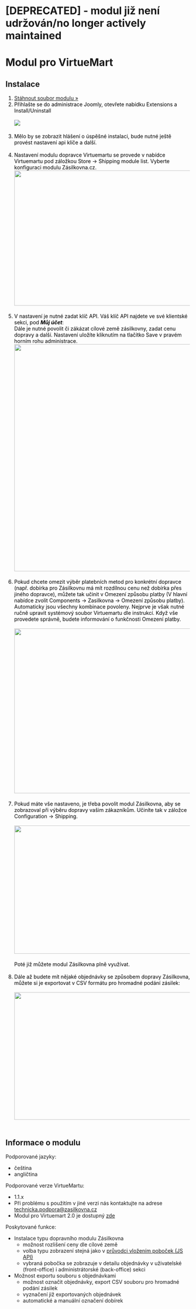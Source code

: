 # [DEPRECATED] - modul již není udržován/no longer actively maintained

<h1>Modul pro VirtueMart</h1>
<h2>Instalace</h2>
<ol style="color: black; ">
  <li><a href="https://github.com/Zasilkovna/virtuemart1/raw/master/releases/zasilkovna-virtuemart-latest.zip">Stáhnout soubor modulu »</a></li>
  <li>
    Přihlašte se do administrace Joomly, otevřete nabídku Extensions a Install/Uninstall<br><br>
    <a href="https://cloud.githubusercontent.com/assets/13521096/8906978/2a65f8b6-3473-11e5-8ab2-7e25664329b6.jpg"><img src="https://cloud.githubusercontent.com/assets/13521096/8906978/2a65f8b6-3473-11e5-8ab2-7e25664329b6.jpg"></a><br><br>
  </li>
  <li>
    Mělo by se zobrazit hlášení o úspěšné instalaci, bude nutné ještě provést nastavení api klíče a další.<br><br>    
  </li>
  <li>
    Nastavení modulu dopravce Virtuemartu se provede v nabídce Virtuemartu pod záložkou Store -> Shipping module list. Vyberte konfiguraci modulu Zásilkovna.cz.<br>
    <a href="https://cloud.githubusercontent.com/assets/13521096/8906979/2a66eeba-3473-11e5-8228-9ac978d0b26c.jpg"><img width=600 height=369 src="https://cloud.githubusercontent.com/assets/13521096/8906979/2a66eeba-3473-11e5-8228-9ac978d0b26c.jpg"></a><br><br>
  </li>
  <li>
    V nastavení je nutné zadat klíč API. Váš klíč API najdete ve své klientské sekci, pod <strong><em>Můj účet</em></strong>:<br> Dále je nutné povolit či zákázat cílové země zásilkovny, zadat cenu dopravy a další.  Nastavení uložíte kliknutím na tlačítko Save v pravém horním rohu administrace.<br>
    <a href="https://cloud.githubusercontent.com/assets/13521096/8906981/2a67eb3a-3473-11e5-8ece-0fb1c05a66aa.jpg"><img width=600 height=620 src="https://cloud.githubusercontent.com/assets/13521096/8906981/2a67eb3a-3473-11e5-8ece-0fb1c05a66aa.jpg"></a><br><br>
  </li>
  <li>
    Pokud chcete omezit výběr platebních metod pro konkrétní dopravce (např. dobírka pro Zásilkovnu má mít rozdílnou cenu než dobírka přes jiného dopravce), můžete tak učinit v Omezení způsobu platby (V hlavní nabídce zvolit Components -> Zasilkovna -> Omezení způsobu platby). Automaticky jsou všechny kombinace povoleny. Nejprve je však nutné ručně upravit systémový soubor Virtuemartu dle instrukcí. Když vše provedete správně, budete informování o funkčnosti Omezení platby.<br><br>
    <a href="https://cloud.githubusercontent.com/assets/13521096/8906980/2a677da8-3473-11e5-8557-9fccac29adf0.jpg"><img width=600 height=450 src="https://cloud.githubusercontent.com/assets/13521096/8906980/2a677da8-3473-11e5-8557-9fccac29adf0.jpg"></a><br></a><br>    
  </li>
  <li>
    Pokud máte vše nastaveno, je třeba povolit modul Zásilkovna, aby se zobrazoval při výběru dopravy vašim zákazníkům. Učiníte tak v záložce Configuration -> Shipping.<br><br>
    <a href="https://cloud.githubusercontent.com/assets/13521096/8906976/2a646ab4-3473-11e5-8da2-40da54a1354e.jpg"><img width=600 height=350 src="https://cloud.githubusercontent.com/assets/13521096/8906976/2a646ab4-3473-11e5-8da2-40da54a1354e.jpg"></a><br><br>
    Poté již můžete modul Zásilkovna plně využívat.<br><br>
  </li>  
  <li>
    Dále až budete mít nějaké objednávky se způsobem dopravy Zásilkovna, můžete si je exportovat v CSV formátu pro hromadné podání zásilek:<br><br>
    <a href="https://cloud.githubusercontent.com/assets/13521096/8906977/2a65c45e-3473-11e5-9579-dd1cd0e47f48.jpg"><img width=600 height=348 src="https://cloud.githubusercontent.com/assets/13521096/8906977/2a65c45e-3473-11e5-9579-dd1cd0e47f48.jpg"></a><br><br>
  </li>
</ol>
<h2>Informace o modulu</h2>
<p>Podporované jazyky:</p>
<ul>
<li>čeština</li>
<li>angličtina</li>
</ul>
<p>Podporované verze VirtueMartu:</p>
<ul>
  <li>1.1.x</li>
  <li>Při problému s použitím v jiné verzi nás kontaktujte na adrese <a href="mailto:technicka.podpora@zasilkovna.cz">technicka.podpora@zasilkovna.cz</a></li>
  <li>Modul pro Virtuemart 2.0 je dostupný <a href="http://www.zasilkovna.cz/virtuemart2">zde</a></li>
</ul>
<p>Poskytované funkce:</p>
<ul>
  <li>Instalace typu dopravního modulu Zásilkovna
    <ul>
      <li>možnost rozlišení ceny dle cílové země</li>
      <li>volba typu zobrazení stejná jako v <a href="http://www.zasilkovna.cz/pristup-k-pobockam/pruvodce">průvodci vložením poboček (JS API)</a></li>
      <li>vybraná pobočka se zobrazuje v detailu objednávky v uživatelské (front-office) i administrátorské (back-office) sekci</li>
    </ul>
  </li>
  <li>Možnost exportu souboru s objednávkami
    <ul>
      <li>možnost označit objednávky, export CSV souboru pro hromadné podání zásilek</li>
      <li>vyznačení již exportovaných objednávek</li>
      <li>automatické a manuální označení dobírek</li>
    </ul>
  </li>
</ul>
